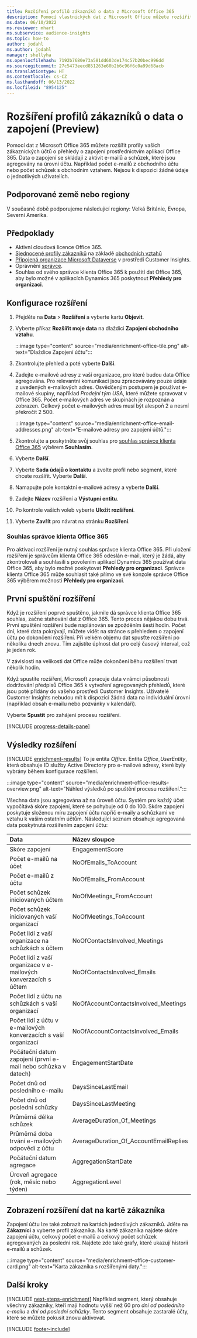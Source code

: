 ```yaml
---
title: Rozšíření profilů zákazníků o data z Microsoft Office 365
description: Pomocí vlastnických dat z Microsoft Office můžete rozšířit vaše zákaznické profily o data o zapojení.
ms.date: 06/10/2022
ms.reviewer: mhart
ms.subservice: audience-insights
ms.topic: how-to
author: jodahl
ms.author: jodahl
manager: shellyha
ms.openlocfilehash: 7192b7680e73a581dd603de174c57b20bec996dd
ms.sourcegitcommit: 27c5473eecd851263e60b2b6c96f6c0a99d68acb
ms.translationtype: HT
ms.contentlocale: cs-CZ
ms.lasthandoff: 06/13/2022
ms.locfileid: "8954125"
---
```

# <a name="enrich-customer-profiles-with-engagement-data-preview"></a>Rozšíření profilů zákazníků o data o zapojení (Preview)

Pomocí dat z Microsoft Office 365 můžete rozšířit profily vašich zákaznických účtů o přehledy o zapojení prostřednictvím aplikací Office 365. Data o zapojení se skládají z aktivit e-mailů a schůzek, které jsou agregovány na úrovni účtu. Například počet e-mailů z obchodního účtu nebo počet schůzek s obchodním vztahem. Nejsou k dispozici žádné údaje o jednotlivých uživatelích.

## <a name="supported-countries-or-regions"></a>Podporované země nebo regiony

V současné době podporujeme následující regiony: Velká Británie, Evropa, Severní Amerika.

## <a name="prerequisites"></a>Předpoklady

- Aktivní cloudová licence Office 365.
- [Sjednocené profily zákazníků](customer-profiles.md) na základě [obchodních vztahů](work-with-business-accounts.md)
- [Připojená organizace Microsoft Dataverse](create-environment.md#step-3-connect-to-microsoft-dataverse) v prostředí Customer Insights.
- Oprávnění [správce](permissions.md#admin).
- Souhlas od svého správce klienta Office 365 k použití dat Office 365, aby bylo možné v aplikacích Dynamics 365 poskytnout **Přehledy pro organizaci**.

## <a name="configure-the-enrichment"></a>Konfigurace rozšíření

1. Přejděte na **Data** > **Rozšíření** a vyberte kartu **Objevit**.

1. Vyberte příkaz **Rozšířit moje data** na dlaždici **Zapojení obchodního vztahu**.

   :::image type="content" source="media/enrichment-office-tile.png" alt-text="Dlaždice Zapojení účtu":::

1. Zkontrolujte přehled a poté vyberte **Další**.

1. Zadejte e-mailové adresy z vaší organizace, pro které budou data Office agregována. Pro relevantní komunikaci jsou zpracovávány pouze údaje z uvedených e-mailových adres. Osvědčeným postupem je používat e-mailové skupiny, například *Prodejní tým USA*, které můžete spravovat v Office 365. Počet e-mailových adres ve skupinách je rozpoznán a zobrazen. Celkový počet e-mailových adres musí být alespoň 2 a nesmí překročit 2 500.

   :::image type="content" source="media/enrichment-office-email-addresses.png" alt-text="E-mailové adresy pro zapojení účtů.":::

1. Zkontrolujte a poskytněte svůj souhlas pro [souhlas správce klienta Office 365](#office-365-tenant-administrator-consent) výběrem **Souhlasím**.

1. Vyberte **Další**.

1. Vyberte **Sada údajů o kontaktu** a zvolte profil nebo segment, které chcete rozšířit. Vyberte **Další**.

1. Namapujte pole kontaktní e-mailové adresy a vyberte **Další**.

1. Zadejte **Název** rozšíření a **Výstupní entitu**.

1. Po kontrole vašich voleb vyberte **Uložit rozšíření**.

1. Vyberte **Zavřít** pro návrat na stránku **Rozšíření**.

### <a name="office-365-tenant-administrator-consent"></a>Souhlas správce klienta Office 365

Pro aktivaci rozšíření je nutný souhlas správce klienta Office 365. Při uložení rozšíření je správcům klienta Office 365 odeslán e-mail, který je žádá, aby zkontrolovali a souhlasili s povolením aplikací Dynamics 365 používat data Office 365, aby bylo možné poskytovat **Přehledy pro organizaci**. Správce klienta Office 365 může souhlasit také přímo ve své konzole správce Office 365 výběrem možnosti **Přehledy pro organizaci**.

## <a name="running-the-enrichment-for-the-first-time"></a>První spuštění rozšíření

Když je rozšíření poprvé spuštěno, jakmile dá správce klienta Office 365 souhlas, začne stahování dat z Office 365. Tento proces nějakou dobu trvá. První spuštění rozšíření bude naplánován se zpožděním šesti hodin. Počet dní, které data pokrývají, můžete vidět na stránce s přehledem o zapojení účtu po dokončení rozšíření. Při velkém objemu dat spusťte rozšíření po několika dnech znovu. Tím zajistíte úplnost dat pro celý časový interval, což je jeden rok.

V závislosti na velikosti dat Office může dokončení běhu rozšíření trvat několik hodin.

Když spustíte rozšíření, Microsoft zpracuje data v rámci působnosti dodržování předpisů Office 365 k vytvoření agregovaných přehledů, které jsou poté přidány do vašeho prostředí Customer Insights. Uživatelé Customer Insights nebudou mít k dispozici žádná data na individuální úrovni (například obsah e-mailu nebo pozvánky v kalendáři).

Vyberte **Spustit** pro zahájení procesu rozšíření.

[!INCLUDE [progress-details-pane](includes/progress-details-pane.md)]

## <a name="enrichment-results"></a>Výsledky rozšíření

[!INCLUDE [enrichment-results](includes/enrichment-results.md)] To je entita *Office*. Entita *Office_UserEntity*, která obsahuje ID služby Active Directory pro e-mailové adresy, které byly vybrány během konfigurace rozšíření.

:::image type="content" source="media/enrichment-office-results-overview.png" alt-text="Náhled výsledků po spuštění procesu rozšíření.":::

Všechna data jsou agregována až na úroveň účtu. Systém pro každý účet vypočítává skóre zapojení, které se pohybuje od 0 do 100. Skóre zapojení poskytuje složenou míru zapojení účtu napříč e-maily a schůzkami ve vztahu k vašim ostatním účtům. Následující seznam obsahuje agregovaná data poskytnutá rozšířením zapojení účtu:

| Data                                                                              | Název sloupce                              |
| :-------------------------------------------------------------------------------- |:---------------------------------------- |
| Skóre zapojení                                                                  |  EngagementScore                         |
| Počet e-mailů na účet                                                       |  NoOfEmails_ToAccount                    |
| Počet e-mailů z účtu                                                     |  NoOfEmails_FromAccount                  |
| Počet schůzek iniciovaných účtem                                           |  NoOfMeetings_FromAccount                |
| Počet schůzek iniciovaných vaší organizací                                 |  NoOfMeetings_ToAccount                  |
| Počet lidí z vaší organizace na schůzkách s účtem                  |  NoOfContactsInvolved_Meetings           |
| Počet lidí z vaší organizace v e-mailových konverzacích s účtem       |  NoOfContactsInvolved_Emails             |
| Počet lidí z účtu na schůzkách s vaší organizací                  |  NoOfAccountContactsInvolved_Meetings    |
| Počet lidí z účtu v e-mailových konverzacích s vaší organizací       |  NoOfAccountContactsInvolved_Emails      |
| Počáteční datum zapojení (první e-mail nebo schůzka v datech)                        |  EngagementStartDate                     |
| Počet dnů od posledního e-mailu                                                             |  DaysSinceLastEmail                      |
| Počet dnů od poslední schůzky                                                           |  DaysSinceLastMeeting                    |
| Průměrná délka schůzek                                                      |  AverageDuration_Of_Meetings             |
| Průměrná doba trvání e-mailových odpovědí z účtu                                    |  AverageDuration_Of_AccountEmailReplies  |
| Počáteční datum agregace                                                            |  AggregationStartDate                    |
| Úroveň agregace (rok, měsíc nebo týden)                                          |  AggregationLevel                        |

## <a name="see-enrichment-data-on-the-customer-card"></a>Zobrazení rozšíření dat na kartě zákazníka

Zapojení účtu lze také zobrazit na kartách jednotlivých zákazníků. Jděte na **Zákazníci** a vyberte profil zákazníka. Na kartě zákazníka najdete skóre zapojení účtu, celkový počet e-mailů a celkový počet schůzek agregovaných za poslední rok. Najdete zde také grafy, které ukazují historii e-mailů a schůzek.

:::image type="content" source="media/enrichment-office-customer-card.png" alt-text="Karta zákazníka s rozšířenými daty.":::

## <a name="next-steps"></a>Další kroky

[!INCLUDE [next-steps-enrichment](includes/next-steps-enrichment.md)]
Například segment, který obsahuje všechny zákazníky, kteří mají hodnotu vyšší než 60 pro *dní od posledního e-mailu* a *dní od poslední schůzky*. Tento segment obsahuje zastaralé účty, které se můžete pokusit znovu aktivovat.

[!INCLUDE [footer-include](includes/footer-banner.md)]
